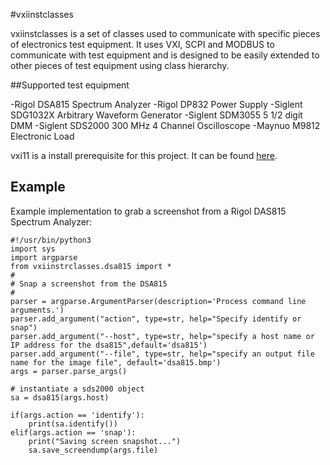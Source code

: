 #vxiinstclasses

vxiinstclasses is  a set of classes used to communicate with specific pieces of electronics test equipment. It uses VXI, SCPI and MODBUS to communicate with test equipment
and is designed to be easily extended to other pieces of test equipment using class hierarchy.

##Supported test equipment

-Rigol DSA815 Spectrum Analyzer
-Rigol DP832 Power Supply
-Siglent SDG1032X Arbitrary Waveform Generator
-Siglent SDM3055 5 1/2 digit DMM
-Siglent SDS2000 300 MHz 4 Channel Oscilloscope
-Maynuo M9812 Electronic Load

vxi11 is a install prerequisite for this project. It can be found [here](https://github.com/python-ivi/python-vxi11).



## Example

Example implementation to grab a screenshot from a Rigol DAS815 Spectrum Analyzer:

```
#!/usr/bin/python3
import sys
import argparse
from vxiinstrclasses.dsa815 import *
#
# Snap a screenshot from the DSA815
#
parser = argparse.ArgumentParser(description='Process command line arguments.')
parser.add_argument("action", type=str, help="Specify identify or snap")
parser.add_argument("--host", type=str, help="specify a host name or IP address for the dsa815",default='dsa815')
parser.add_argument("--file", type=str, help="specify an output file name for the image file", default='dsa815.bmp')
args = parser.parse_args()

# instantiate a sds2000 object
sa = dsa815(args.host)

if(args.action == 'identify'):
    print(sa.identify())
elif(args.action == 'snap'):
    print("Saving screen snapshot...")
    sa.save_screendump(args.file)
```